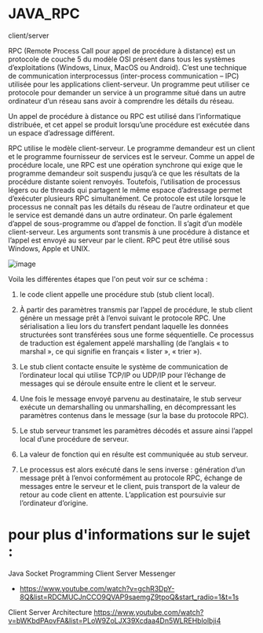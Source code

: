 # JAVA_RPC
client/server

RPC (Remote Process Call pour appel de procédure à distance) est un protocole de couche 5 du modèle OSI présent dans tous les systèmes d’exploitations (Windows, Linux, MacOS ou Android).
C’est une technique de communication interprocessus (inter-process communication – IPC) utilisée pour les applications client-serveur.
Un programme peut utiliser ce protocole pour demander un service à un programme situé dans un autre ordinateur d’un réseau sans avoir à comprendre les détails du réseau.

Un appel de procédure à distance ou RPC est utilisé dans l’informatique distribuée, et cet appel se produit lorsqu’une procédure est exécutée dans un espace d’adressage différent.

RPC utilise le modèle client-serveur. Le programme demandeur est un client et le programme fournisseur de services est le serveur. Comme un appel de procédure locale, une RPC est une opération synchrone qui exige que le programme demandeur soit suspendu jusqu’à ce que les résultats de la procédure distante soient renvoyés. Toutefois, l’utilisation de processus légers ou de threads qui partagent le même espace d’adressage permet d’exécuter plusieurs RPC simultanément.
Ce protocole est utile lorsque le processus ne connaît pas les détails du réseau de l’autre ordinateur et que le service est demandé dans un autre ordinateur. On parle également d’appel de sous-programme ou d’appel de fonction.
Il s’agit d’un modèle client-serveur. Les arguments sont transmis à une procédure à distance et l’appel est envoyé au serveur par le client. RPC peut être utilisé sous Windows, Apple et UNIX.

![image](https://github.com/yamitxc/RPCJAVA/assets/110922220/025df9dd-56d1-4217-a31c-9feda43c9942)


Voila les différentes étapes que l'on peut voir sur ce schéma :

1. le code client appelle une procédure stub (stub client local).

2. À partir des paramètres transmis par l’appel de procédure, le stub client génère un message prêt à l’envoi suivant le protocole RPC. Une sérialisation a lieu lors du transfert pendant laquelle les données structurées sont transférées sous une forme séquentielle. Ce processus de traduction est également appelé marshalling (de l’anglais « to marshal », ce qui signifie en français « lister », « trier »).

3. Le stub client contacte ensuite le système de communication de l’ordinateur local qui utilise TCP/IP ou UDP/IP pour l’échange de messages qui se déroule ensuite entre le client et le serveur.

4. Une fois le message envoyé parvenu au destinataire, le stub serveur exécute un demarshalling ou unmarshalling, en décompressant les paramètres contenus dans le message (sur la base du protocole RPC).

5. Le stub serveur transmet les paramètres décodés et assure ainsi l’appel local d’une procédure de serveur.

6. La valeur de fonction qui en résulte est communiquée au stub serveur.

7. Le processus est alors exécuté dans le sens inverse : génération d’un message prêt à l’envoi conformément au protocole RPC, échange de messages entre le serveur et le client, puis transport de la valeur de retour au code client en attente. L’application est poursuivie sur l’ordinateur d’origine.

# pour plus d'informations sur le sujet : 

Java Socket Programming Client Server Messenger
- https://www.youtube.com/watch?v=gchR3DpY-8Q&list=RDCMUCJnCCO9QVAP9saemgZ9tpoQ&start_radio=1&t=1s

Client Server Architecture
https://www.youtube.com/watch?v=bWKbdPAovFA&list=PLoW9ZoLJX39Xcdaa4Dn5WLREHblolbji4  


